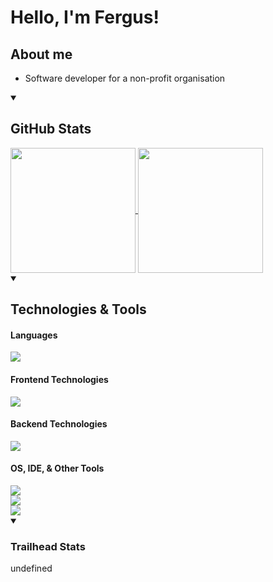 # Hello, I'm Fergus!

## About me
- Software developer for a non-profit organisation

<!--
**F-Joubert/F-Joubert** is a ✨ _special_ ✨ repository because its `README.md` (this file) appears on your GitHub profile.

Here are some ideas to get you started:

- 🔭 I’m currently working on ...
- 🌱 I’m currently learning ...
- 👯 I’m looking to collaborate on ...
- 🤔 I’m looking for help with ...
- 💬 Ask me about ...
- 📫 How to reach me: ...
- 😄 Pronouns: ...
- ⚡ Fun fact: ...
-->
<details open>
<summary><h2>GitHub Stats</h2></summary>
<a href="https://github.com/anuraghazra/github-readme-stats">
  <img height=200 align="center" src="https://github-readme-stats-two-murex-29.vercel.app/api?username=F-Joubert&theme=github_dark" />
</a>
<a href="https://github.com/F-Joubert">
  <img height=200 align="center" src="https://github-readme-stats-two-murex-29.vercel.app/api/top-langs?username=F-Joubert&theme=github_dark&layout=compact&card_width=100" />
</a>
</details>

<details open>
<summary><h2>Technologies & Tools</h2></summary>
<h4>Languages</h4>
<div align="left">
  <img src="https://go-skill-icons.vercel.app/api/icons?i=java,js,py,typescript,cs" />
</div>

<h4>Frontend Technologies</h4>
<div align="left">
  <img src="https://go-skill-icons.vercel.app/api/icons?i=html,react,nextjs,tailwindcss,css" />
</div>

<h4>Backend Technologies</h4>
<div align="left">
  <img src="https://go-skill-icons.vercel.app/api/icons?i=sqlserver,mongodb,azure,sqlite,postgres,dotnet,flask" />
</div>

<h4>OS, IDE, & Other Tools</h4>
<div align="left" style="margin-bottom: 0px">
  <img src="https://go-skill-icons.vercel.app/api/icons?i=debian,windows"/>
</div>
<div style="margin-bottom: 0px; padding: 0px">
  <img src="https://go-skill-icons.vercel.app/api/icons?i=visualstudio,vscodium"/>
</div>
<div>
  <img src="https://go-skill-icons.vercel.app/api/icons?i=git,postman,github,bash,qt,sharepoint,powershell,jira"/>
</div>
</details>

<details open>
<summary><h3>Trailhead Stats</h3></summary>
<!--TH_Stats:start-->
undefined
<!--TH_Stats:end-->
</details>
